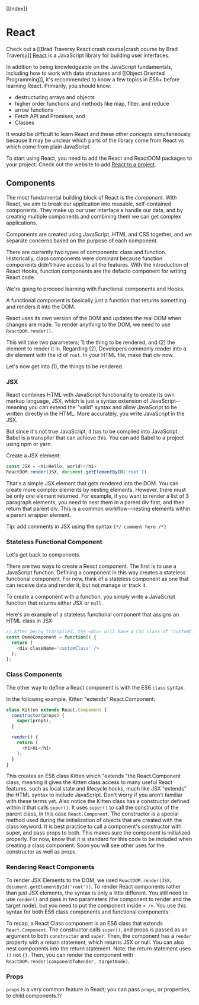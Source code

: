 [[Index]]

# React
Check out a [[Brad Traversy React crash course|crash course by Brad Traversy]]
[React](https://reactjs.org/) is a JavaScript library for building user interfaces.

In addition to being knowledgeable on the JavaScript fundamentals, including how to work with data structures and [[Object Oriented Programming]], it's recommended to know a few topics in ES6+ before learning React. Primarily, you should know:
- destructuring arrays and objects
- higher order functions and methods like map, filter, and reduce
- arrow functions
- Fetch API and Promises, and
- Classes

It would be difficult to learn React and these other concepts simultaneously because it may be unclear which parts of the library come from React vs which come from plain JavaScript.

To start using React, you need to add the React and ReactDOM packages to your project. Check out the website to add [React to a project](https://reactjs.org/docs/getting-started.html).

## Components
The most fundamental building block of React is the *component*. With React, we aim to break our application into reusable, self-contained components. They make up our user interface a handle our data, and by creating multiple components and combining them we can get complex applications. 

Components are created using JavaScript, HTML and CSS together, and we separate concerns based on the purpose of each component. 

There are currently two types of components: class and function. Historically, class components were dominant because function components didn't have access to all the features. With the introduction of React Hooks, function components are the defacto component for writing React code. 

We're going to proceed learning with Functional components and Hooks.

A functional component is basically just a function that returns something and renders it into the DOM.

React uses its own version of the DOM and updates the real DOM when changes are made. To render anything to the DOM, we need to use `ReactDOM.render()`.

This will take two parameters; 1) the thing to be rendered, and (2) the element to render it in. Regarding (2), Developers commonly render into a div element with the id of `root`. In your HTML file, make that div now. 

Let's now get into (1), the things to be rendered.

### JSX
React combines HTML with JavaScript functionality to create its own markup language, JSX, which is just a syntax extension of JavaScript--meaning you can extend the "valid" syntax and allow JavaScript to be written directly in the HTML. More accurately, you write JavaScript in the JSX.

But since it's not true JavaScript, it has to be compiled into JavaScript. Babel is a transpiler that can achieve this. You can add Babel to a project using npm or yarn. 

Create a JSX element:
```js
const JSX = <h1>Hello, world!</h1>
ReactDOM.render(JSX, document.getElementByID('root'))
```

That's a simple JSX element that gets rendered into the DOM. You can create more complex elements by nesting elements. However, there must be only *one* element returned. For example, if you want to render a list of 3 paragraph elements, you need to nest them in a parent div first, and then return that parent div. This is a common workflow--nesting elements within a parent wrapper element.

Tip:  add comments in JSX using the syntax `{*/ comment here /*}`

### Stateless Functional Component
Let's get back to components.

There are two ways to create a React component. The first is to use a JavaScript function. Defining a component in this way creates a stateless functional component. For now, think of a stateless component as one that can receive data and render it, but not manage or track it.

To create a component with a function, you simply write a JavaScript function that returns either JSX or `null`.

Here's an example of a stateless functional component that assigns an HTML class in JSX:
```js
// After being transpiled, the <div> will have a CSS class of 'customClass'
const DemoComponent = function() {
  return (
    <div className='customClass' />
  );
};
```

### Class Components
The other way to define a React component is with the ES6 `class` syntax.

In the following example, Kitten "extends" React.Component:
```js
class Kitten extends React.Component {
  constructor(props) {
    super(props);
  }

  render() {
    return (
      <h1>Hi</h1>
    );
  }
}
```

This creates an ES6 class Kitten which "extends "the React.Component class, meaning it gives the Kitten class access to many useful React features, such as local state and lifecycle hooks, much like JSX "extends" the HTML syntax to include JavaScript. Don't worry if you aren't familiar with these terms yet. Also notice the Kitten class has a constructor defined within it that calls `super()`. It uses `super()` to call the constructor of the parent class, in this case `React.Component`. The constructor is a special method used during the initialization of objects that are created with the class keyword. It is best practice to call a component's constructor with super, and pass props to both. This makes sure the component is initialized properly. For now, know that it is standard for this code to be included when creating a class component. Soon you will see other uses for the constructor as well as props.

### Rendering React Components
To render JSX Elements to the DOM, we used `ReactDOM.render(JSX, document.getElementById('root'))`. To render React components rather than just JSX elements, the syntax is only a little different. You still need to use `render()` and pass in two parameters (the component to render and the target node), but you need to put the component inside `< />`. You use this syntax for both ES6 class components and functional components.

To recap, a React Class component is an ES6 class that extends `React.Component`. The constructor calls  `super()`, and props is passed as an argument to both `constructor` and `super`. Then, the component has a `render` property with a return statement, which returns JSX or null. You can also nest components into the return statement. Note: the return statement uses `()` not `{}`. Then, you can render the component with `ReactDOM.render(componentToRender, targetNode)`.

### Props
`props` is a very common feature in React; you can pass `props`, or properties, to child components.?/